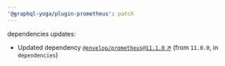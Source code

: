 ```yaml
---
'@graphql-yoga/plugin-prometheus': patch
---
```

dependencies updates:
  - Updated dependency [`@envelop/prometheus@11.1.0`
    ↗︎](https://www.npmjs.com/package/@envelop/prometheus/v/11.1.0) (from `11.0.0`, in
    `dependencies`)

